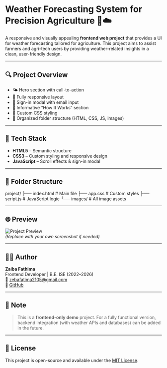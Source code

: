 # Weather Forecasting System for Precision Agriculture 🌾☁️

A responsive and visually appealing **frontend web project** that provides a UI for weather forecasting tailored for agriculture. This project aims to assist farmers and agri-tech users by providing weather-related insights in a clean, user-friendly design.

---

## 🔍 Project Overview

- 🌤️ Hero section with call-to-action
- 📱 Fully responsive layout
- 🔐 Sign-in modal with email input
- 📜 Informative “How It Works” section
- 🎨 Custom CSS styling
- 📂 Organized folder structure (HTML, CSS, JS, images)

---

## 🧰 Tech Stack

- **HTML5** – Semantic structure  
- **CSS3** – Custom styling and responsive design  
- **JavaScript** – Scroll effects & sign-in modal  

---

## 📁 Folder Structure

project/
├── index.html # Main file
├── app.css # Custom styles
├── script.js # JavaScript logic
└── images/ # All image assets

---

## 🌐 Preview

![Project Preview](images/forecast.jpeg)  
*(Replace with your own screenshot if needed)*

---

## 👩‍💻 Author

**Zaiba Fathima**  
Frontend Developer | B.E. ISE (2022–2026)  
📧 zebafatima2105@gmail.com  
🔗 [GitHub](https://github.com/zaiba2fathima)

---

## 📝 Note

> This is a **frontend-only demo** project. For a fully functional version, backend integration (with weather APIs and databases) can be added in the future.

---

## 📄 License

This project is open-source and available under the [MIT License](LICENSE).